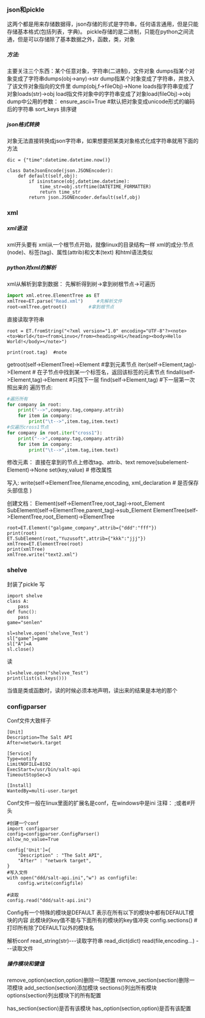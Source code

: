 ### json和pickle
这两个都是用来存储数据得，json存储的形式是字符串，任何语言通用，但是只能存储基本格式(包括列表，字典)。
pickle存储的是二进制，只能在python之间流通，但是可以存储除了基本数据之外，函数，类，对象


##### 方法:
主要关注三个东西：某个任意对象，字符串(二进制)，文件对象
dumps指某个对象变成了字符串dumps(obj->any)->str
dump指某个对象变成了字符串，并放入了该文件对象指向的文件里 dump(obj,f->fileObj)->None
loads指字符串变成了对象loads(str)->obj
load指文件对象中的字符串变成了对象load(fileObj)->obj
dump中公用的参数：
ensure_ascii=True    #默认把对象变成unicode形式的编码后的字符串
sort_keys           排序键

##### json格式转换
对象无法直接转换成json字符串，如果想要把某类对象格式化成字符串就用下面的方法
```
dic = {"time":datetime.datetime.now()}

class DateJsonEncode(json.JSONEncoder):
    def default(self,obj):
        if isinstance(obj,datetime.datetime):
            time_str=obj.strftime(DATETIME_FORMATTER)
            return time_str
        return json.JSONEncoder.default(self,obj)
```

### xml
##### xml语法
xml开头要有<?xml version="1.0" encoding="UTF-8" ?>
xml从一个根节点开始，就像linux的目录结构一样
xml的成分:节点(node)、标签(tag)、属性(attrib)和文本(text)
和html语法类似

##### python对xml的解析
xml从解析到拿到数据：
先解析得到树->拿到树根节点->可遍历
``` python
import xml.etree.ElementTree as ET
xmlTree=ET.parse("Read.xml")     #先解析文件
root=xmlTree.getroot()        #拿到根节点
```
直接读取字符串
```
root = ET.fromString("<?xml version="1.0" encoding="UTF-8"?><note><to>World</to><from>Linvo</from><heading>Hi</heading><body>Hello World!</body></note>")

print(root.tag)  #note
```


getroot(self->ElementTree)->Element    #拿到元素节点
iter(self->Element,tag)->Element          # 在子节点中找到某一个标签名，返回该标签的元素节点
findall(self->Element,tag)->Element     #只找下一层
find(self->Element,tag)        #下一层第一次照出来的
遍历节点:
``` python
#遍历所有
for company in root:
    print("-->",company.tag,company.attrib)
    for item in company:
        print("\t-->",item.tag,item.text)
#仅遍历cross1节点
for company in root.iter("cross1"):
    print("-->",company.tag,company.attrib)
    for item in company:
        print("\t-->",item.tag,item.text)
```

修改元素：
直接在拿到的节点上修改tag、attrib、text
remove(subelement-Element)->None
set(key,value)        # 修改属性

写入:
write(self->ElementTree,filename,encoding,
xml_declaration      # 是否保存头部信息
)

创建文档：
Element(self->ElementTree,root_tag)->root_Element
SubElement(self->ElementTree,parent_tag)->sub_Element
ElementTree(self->ElementTree,root_Element)->ElementTree

```
root=ET.Element("galgame_company",attrib={"ddd":"fff"})
print(root)
ET.SubElement(root,"Yuzusoft",attrib={"kkk":"jjj"})
xmlTree=ET.ElementTree(root)
print(xmlTree)
xmlTree.write("text2.xml")
```
### shelve
封装了pickle
写
```
import shelve
class A:
    pass
def func():
    pass
game="senlen"

sl=shelve.open('shelvve_Test')
sl["game"]=game
sl["A"]=A
sl.close()
```
读
```
sl=shelve.open("shelvve_Test")
print(list(sl.keys()))
```

当值是类或函数时，读的时候必须本地声明，读出来的结果是本地的那个
### configparser
Conf文件大致样子
```
[Unit]
Description=The Salt API
After=network.target

[Service]
Type=notify
LimitNOFILE=8192
ExecStart=/usr/bin/salt-api
TimeoutStopSec=3

[Install]
WantedBy=multi-user.target
```

Conf文件一般在linux里面的扩展名是conf，在windows中是ini
注释：
;或者#开头

```
#创建一个conf
import configparser
config=configparser.ConfigParser()
allow_no_value=True

config['Unit']={
    "Description" : "The Salt API",
    "After" : "network target",
}
#写入文件
with open("ddd/salt-api.ini","w") as configfile:
    config.write(configfile)
		
#读取
config.read("ddd/salt-api.ini")
```

Config有一个特殊的模块是DEFAULT
表示在所有以下的模块中都有DEFAULT模块的内容
此模块的key值不能与下面所有的模块的key值冲突
config.sections()   # 打印所有除了DEFAULT以外的模块名

解析conf
read_string(str)---读取字符串
read_dict(dict)
read(file,encoding...)    ---读取文件

##### 操作模块和键值
remove_option(section,option)删除一项配置
remove_section(section)删除一项模块
add_section(section)添加模块
sections()列出所有模块
options(section)列出模块下的所有配置

has_section(section)是否有该模块
has_option(section,option)是否有该配置
